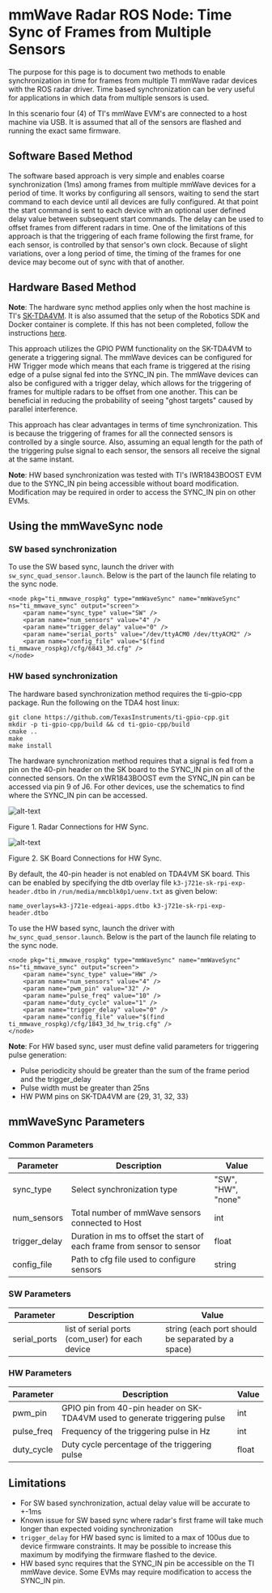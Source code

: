 mmWave Radar ROS Node: Time Sync of Frames from Multiple Sensors
================================================================

The purpose for this page is to document two methods to enable synchronization in time for frames from multiple TI mmWave radar devices with the ROS radar driver. Time based synchronization can be very useful for applications in which data from multiple sensors is used.

In this scenario four (4) of TI's mmWave EVM's are connected to a host machine via USB. It is assumed that all of the sensors are flashed and running the exact same firmware.

## Software Based Method

The software based approach is very simple and enables coarse synchronization (1ms) among frames from multiple mmWave devices for a period of time. It works by configuring all sensors, waiting to send the start command to each device until all devices are fully configured. At that point the start command is sent to each device with an optional user defined delay value between subsequent start commands. The delay can be used to offset frames from different radars in time. One of the limitations of this approach is that the triggering of each frame following the first frame, for each sensor, is controlled by that sensor's own clock. Because of slight variations, over a long period of time, the timing of the frames for one device may become out of sync with that of another.

## Hardware Based Method

**Note**: The hardware sync method applies only when the host machine is TI's [SK-TDA4VM](https://www.ti.com/tool/SK-TDA4VM). It is also assumed that the setup of the Robotics SDK and Docker container is complete. If this has not been completed, follow the instructions [here](https://software-dl.ti.com/jacinto7/esd/robotics-sdk/08_06_00/docs/source/docker/README.html).

This approach utilizes the GPIO PWM functionality on the SK-TDA4VM to generate a triggering signal. The mmWave devices can be configured for HW Trigger mode which means that each frame is triggered at the rising edge of a pulse signal fed into the SYNC_IN pin. The mmWave devices can also be configured with a trigger delay, which allows for the triggering of frames for multiple radars to be offset from one another. This can be beneficial in reducing the probability of seeing "ghost targets" caused by parallel interference.

This approach has clear advantages in terms of time synchronization. This is because the triggering of frames for all the connected sensors is controlled by a single source. Also, assuming an equal length for the path of the triggering pulse signal to each sensor, the sensors all receive the signal at the same instant.

**Note**: HW based synchronization was tested with TI's IWR1843BOOST EVM due to the SYNC_IN pin being accessible without board modification. Modification may be required in order to access the SYNC_IN pin on other EVMs.

## Using the mmWaveSync node

### SW based synchronization
To use the SW based sync, launch the driver with `sw_sync_quad_sensor.launch`. Below is the part of the launch file relating to the sync node.
```
<node pkg="ti_mmwave_rospkg" type="mmWaveSync" name="mmWaveSync" ns="ti_mmwave_sync" output="screen">
    <param name="sync_type" value="SW" />
    <param name="num_sensors" value="4" />
    <param name="trigger_delay" value="0" />
    <param name="serial_ports" value="/dev/ttyACM0 /dev/ttyACM2" />
    <param name="config_file" value="$(find ti_mmwave_rospkg)/cfg/6843_3d.cfg" />
</node>
```

### HW based synchronization
The hardware based synchronization method requires the ti-gpio-cpp package. Run the following on the TDA4 host linux:
```
git clone https://github.com/TexasInstruments/ti-gpio-cpp.git
mkdir -p ti-gpio-cpp/build && cd ti-gpio-cpp/build
cmake ..
make
make install
```

The hardware synchronization method requires that a signal is fed from a pin on the 40-pin header on the SK board to the SYNC_IN pin on all of the connected sensors. On the xWR1843BOOST evm the SYNC_IN pin can be accessed via pin 9 of J6. For other devices, use the schematics to find where the SYNC_IN pin can be accessed.

![alt-text](hw_sync_radar_connections_annotated.jpg)

Figure 1. Radar Connections for HW Sync.

![alt-text](hw_sync_sk_board_connections_annotated.jpg)

Figure 2. SK Board Connections for HW Sync.

By default, the 40-pin header is not enabled on TDA4VM SK board. This can be enabled by specifying the dtb overlay file `k3-j721e-sk-rpi-exp-header.dtbo` in `/run/media/mmcblk0p1/uenv.txt` as given below:
```
name_overlays=k3-j721e-edgeai-apps.dtbo k3-j721e-sk-rpi-exp-header.dtbo
```

To use the HW based sync, launch the driver with `hw_sync_quad_sensor.launch`. Below is the part of the launch file relating to the sync node.
```
<node pkg="ti_mmwave_rospkg" type="mmWaveSync" name="mmWaveSync" ns="ti_mmwave_sync" output="screen">
    <param name="sync_type" value="HW" />
    <param name="num_sensors" value="4" />
    <param name="pwm_pin" value="32" />
    <param name="pulse_freq" value="10" />
    <param name="duty_cycle" value="1" />
    <param name="trigger_delay" value="0" />
    <param name="config_file" value="$(find ti_mmwave_rospkg)/cfg/1843_3d_hw_trig.cfg" />
</node>
```

**Note**: For HW based sync, user must define valid parameters for triggering pulse generation:
* Pulse periodicity should be greater than the sum of the frame period and the trigger_delay
* Pulse width must be greater than 25ns
* HW PWM pins on SK-TDA4VM are {29, 31, 32, 33}

## mmWaveSync Parameters

### Common Parameters

Parameter | Description | Value
----------|-------------|------
sync_type | Select synchronization type | "SW", "HW", "none"
num_sensors | Total number of mmWave sensors connected to Host | int
trigger_delay | Duration in ms to offset the start of each frame from sensor to sensor | float
config_file | Path to cfg file used to configure sensors | string

### SW Parameters

Parameter | Description | Value
----------|-------------|------
serial_ports | list of serial ports (com_user) for each device | string (each port should be separated by a space)

### HW Parameters

Parameter | Description | Value
----------|-------------|------
pwm_pin | GPIO pin from 40-pin header on SK-TDA4VM used to generate triggering pulse | int
pulse_freq | Frequency of the triggering pulse in Hz | int
duty_cycle | Duty cycle percentage of the triggering pulse | float

## Limitations

* For SW based synchronization, actual delay value will be accurate to +-1ms
* Known issue for SW based sync where radar's first frame will take much longer than expected voiding synchronization
* `trigger_delay` for HW based sync is limited to a max of 100us due to device firmware constraints. It may be possible to increase this maximum by modifying the firmware flashed to the device.
* HW based sync requires that the SYNC_IN pin be accessible on the TI mmWave device. Some EVMs may require modification to access the SYNC_IN pin.
